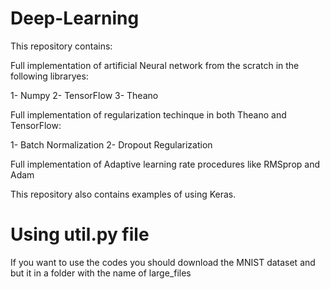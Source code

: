# Deep-Learning

This repository contains:

Full implementation of artificial Neural network from the scratch in the following libraryes: 

1- Numpy
2- TensorFlow
3- Theano

Full implementation of regularization techinque in both Theano and TensorFlow:

1- Batch Normalization 
2- Dropout Regularization 

Full implementation of Adaptive learning rate procedures like RMSprop and Adam

This repository also contains examples of using Keras. 

# Using util.py file

If you want to use the codes you should download the MNIST dataset and but it in a folder with the name of large_files 
